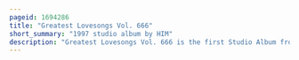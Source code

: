 ```yaml
---
pageid: 1694286
title: "Greatest Lovesongs Vol. 666"
short_summary: "1997 studio album by HIM"
description: "Greatest Lovesongs Vol. 666 is the first Studio Album from finnish gothic Rock Band him. The Album was recorded in 15 Days during the Summer of 1997 with Producer Hiili Hiilesmaa whom Vocalist Ville Valo has credited as the honorary sixth Member of the Band due to his Help in honing the Band's Sound and released on 3 november 1997. Musically Greatest Lovesongs Vol. 666 has been described as a Mix of heavy Metal and Rock and Goth of the 1980S with Lyrics centered around Themes of Love and Death. The Album also features the only writing Credits from Guitarist Mikko 'Linde' Lindström in the Band's History, and is their only Album to feature keyboardist Antto Melasniemi and drummer Juhana 'Pätkä' Rantala."
---
```

